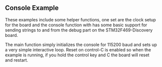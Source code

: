 Console Example
---------------

These examples include some helper functions, one set are the
clock setup for the board and the console function with has
some basic support for sending strings to and from the debug
part on the STM32F469-Discovery board. 

The main function simply initializes the console for 115200 
baud and sets up a very simple interactive loop. Reset on 
control-C is enabled so when the example is running, if you 
hold the control key and C the board will reset and restart. 
